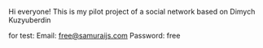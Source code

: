 Hi everyone! This is my pilot project of a social network based on Dimych Kuzyuberdin

for test:
Email: free@samuraijs.com
Password: free
